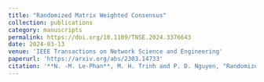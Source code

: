 ```yaml
---
title: "Randomized Matrix Weighted Consensus"
collection: publications
category: manuscripts
permalink: https://doi.org/10.1109/TNSE.2024.3376643
date: 2024-03-13
venue: 'IEEE Transactions on Network Science and Engineering'
paperurl: 'https://arxiv.org/abs/2303.14733'
citation: '**N. -M. Le-Phan**, M. H. Trinh and P. D. Nguyen, "Randomized Matrix Weighted Consensus," in IEEE Transactions on Network Science and Engineering, vol. 11, no. 4, pp. 3536-3549, July-Aug. 2024, doi: 10.1109/TNSE.2024.3376643.'
---
```

